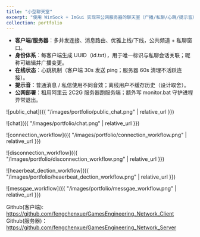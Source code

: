 ```yaml
---
title: "小型聊天室"
excerpt: "使用 WinSock + ImGui 实现带公网服务器的聊天室（广播/私聊/心跳/提示音）。<br/><img src='/images/portfolio/public_chat.png'>"
collection: portfolio
---
```


- **客户端/服务器**：多并发连接、消息路由、优雅上线/下线，公共频道 + 私聊窗口。
- **身份体系**：每客户端生成 UUID（id.txt），用于唯一标识与私聊会话关联；昵称可编辑并广播变更。
- **在线状态**：心跳机制（客户端 30s 发送 ping；服务器 60s 清理不活跃连接）。
- **提示音**：普通消息 / 私信使用不同音效；离线用户不缓存历史（设计取舍）。
- **公网部署**：租用阿里云 2C2G 服务器跑服务端；额外写 monitor.bat 守护进程异常退出。


![public_chat]({{ "/images/portfolio/public_chat.png" | relative_url }})


![chat]({{ "/images/portfolio/chat.png" | relative_url }})


![connection_workflow]({{ "/images/portfolio/connection_workflow.png" | relative_url }})


![disconnection_workflow]({{ "/images/portfolio/disconnection_workflow.png" | relative_url }})


![heaerbeat_dection_workflow]({{ "/images/portfolio/heaerbeat_dection_workflow.png" | relative_url }})


![messgae_workflow]({{ "/images/portfolio/messgae_workflow.png" | relative_url }})


Github(客户端): https://github.com/fengchenxue/GamesEngineering_Network_Client
Github(服务器)：https://github.com/fengchenxue/GamesEngineering_Network_Server